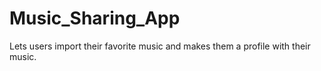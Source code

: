 # Music_Sharing_App
Lets users import their favorite music and makes them a profile with their music.
